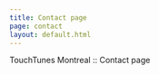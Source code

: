 ```yaml
---
title: Contact page
page: contact
layout: default.html
---
```


TouchTunes Montreal :: Contact page
